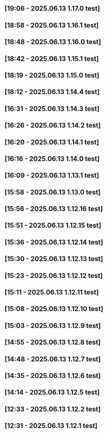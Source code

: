 [19:06 - 2025.06.13 1.17.0 test]
---
[18:58 - 2025.06.13 1.16.1 test]
---
[18:48 - 2025.06.13 1.16.0 test]
---
[18:42 - 2025.06.13 1.15.1 test]
---
[18:19 - 2025.06.13 1.15.0 test]
---
[18:12 - 2025.06.13 1.14.4 test]
---
[16:31 - 2025.06.13 1.14.3 test]
---
[16:26 - 2025.06.13 1.14.2 test]
---
[16:20 - 2025.06.13 1.14.1 test]
---
[16:16 - 2025.06.13 1.14.0 test]
---
[16:09 - 2025.06.13 1.13.1 test]
---
[15:58 - 2025.06.13 1.13.0 test]
---
[15:56 - 2025.06.13 1.12.16 test]
---
[15:51 - 2025.06.13 1.12.15 test]
---
[15:36 - 2025.06.13 1.12.14 test]
---
[15:30 - 2025.06.13 1.12.13 test]
---
[15:23 - 2025.06.13 1.12.12 test]
---
[15:11 - 2025.06.13 1.12.11 test]
---
[15:08 - 2025.06.13 1.12.10 test]
---
[15:03 - 2025.06.13 1.12.9 test]
---
[14:55 - 2025.06.13 1.12.8 test]
---
[14:48 - 2025.06.13 1.12.7 test]
---
[14:35 - 2025.06.13 1.12.6 test]
---
[14:14 - 2025.06.13 1.12.5 test]
---
[12:33 - 2025.06.13 1.12.2 test]
---
[12:31 - 2025.06.13 1.12.1 test]
---

